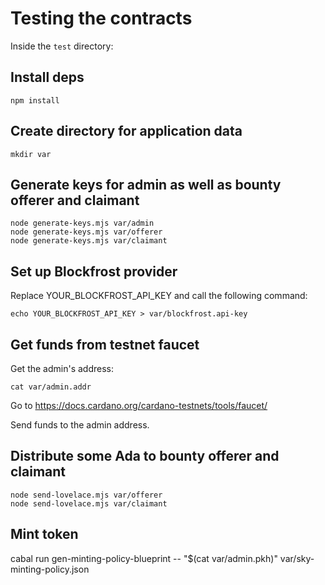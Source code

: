 # Testing the contracts

Inside the `test` directory:

## Install deps

```
npm install
```

## Create directory for application data

```
mkdir var
```

## Generate keys for admin as well as bounty offerer and claimant

```
node generate-keys.mjs var/admin
node generate-keys.mjs var/offerer
node generate-keys.mjs var/claimant
```

## Set up Blockfrost provider

Replace YOUR_BLOCKFROST_API_KEY and call the following command:

```
echo YOUR_BLOCKFROST_API_KEY > var/blockfrost.api-key
```

## Get funds from testnet faucet

Get the admin's address:

```
cat var/admin.addr
```

Go to https://docs.cardano.org/cardano-testnets/tools/faucet/

Send funds to the admin address.

## Distribute some Ada to bounty offerer and claimant

```
node send-lovelace.mjs var/offerer
node send-lovelace.mjs var/claimant
```

## Mint token

cabal run gen-minting-policy-blueprint -- "$(cat var/admin.pkh)" var/sky-minting-policy.json
